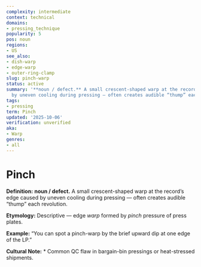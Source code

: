 ```yaml
---
complexity: intermediate
context: technical
domains:
- pressing_technique
popularity: 5
pos: noun
regions:
- US
see_also:
- dish-warp
- edge-warp
- outer-ring-clamp
slug: pinch-warp
status: active
summary: '**noun / defect.** A small crescent-shaped warp at the record’s edge caused
  by uneven cooling during pressing — often creates audible “thump” each revolution.'
tags:
- pressing
term: Pinch
updated: '2025-10-06'
verification: unverified
aka:
- Warp
genres:
- all
---
```


# Pinch

**Definition:** **noun / defect.** A small crescent-shaped warp at the record’s edge caused by uneven cooling during pressing — often creates audible “thump” each revolution.

**Etymology:** Descriptive — edge *warp* formed by *pinch* pressure of press plates.

**Example:** “You can spot a pinch-warp by the brief upward dip at one edge of the LP.”

**Cultural Note:** * Common QC flaw in bargain-bin pressings or heat-stressed shipments.

